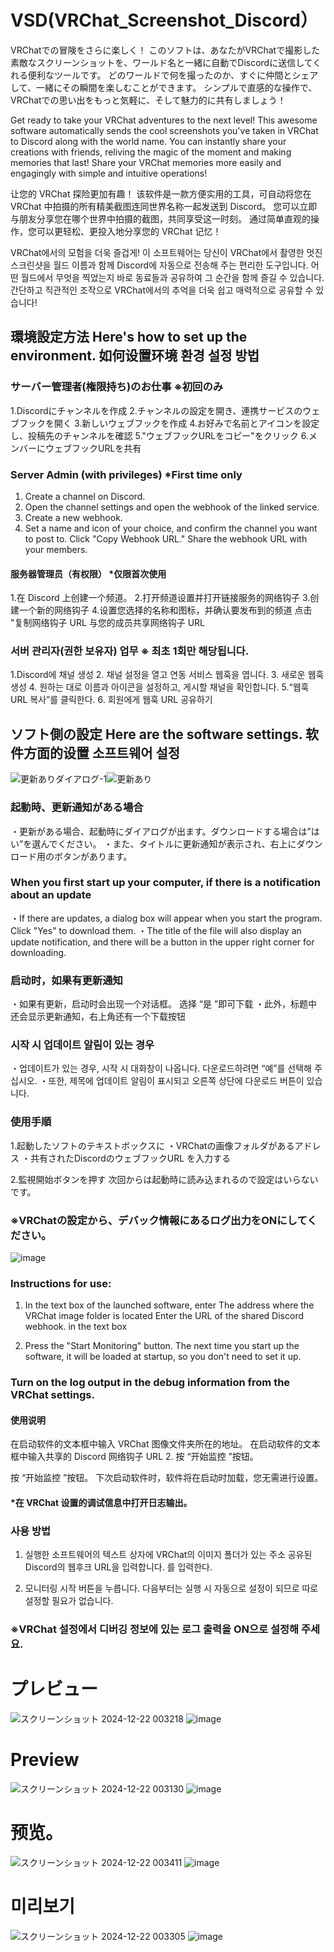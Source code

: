 # VSD(VRChat_Screenshot_Discord）

VRChatでの冒険をさらに楽しく！
このソフトは、あなたがVRChatで撮影した素敵なスクリーンショットを、ワールド名と一緒に自動でDiscordに送信してくれる便利なツールです。
どのワールドで何を撮ったのか、すぐに仲間とシェアして、一緒にその瞬間を楽しむことができます。
シンプルで直感的な操作で、VRChatでの思い出をもっと気軽に、そして魅力的に共有しましょう！

Get ready to take your VRChat adventures to the next level! 
 This awesome software automatically sends the cool screenshots you've taken in VRChat to Discord along with the world name. 
 You can instantly share your creations with friends, reliving the magic of the moment and making memories that last! 
 Share your VRChat memories more easily and engagingly with simple and intuitive operations!

让您的 VRChat 探险更加有趣！
 该软件是一款方便实用的工具，可自动将您在 VRChat 中拍摄的所有精美截图连同世界名称一起发送到 Discord。
 您可以立即与朋友分享您在哪个世界中拍摄的截图，共同享受这一时刻。
 通过简单直观的操作，您可以更轻松、更投入地分享您的 VRChat 记忆！

 VRChat에서의 모험을 더욱 즐겁게! 
 이 소프트웨어는 당신이 VRChat에서 촬영한 멋진 스크린샷을 월드 이름과 함께 Discord에 자동으로 전송해 주는 편리한 도구입니다. 
 어떤 월드에서 무엇을 찍었는지 바로 동료들과 공유하여 그 순간을 함께 즐길 수 있습니다. 
 간단하고 직관적인 조작으로 VRChat에서의 추억을 더욱 쉽고 매력적으로 공유할 수 있습니다!
 
## 環境設定方法 Here's how to set up the environment. 如何设置环境 환경 설정 방법

### サーバー管理者(権限持ち)のお仕事 ※初回のみ
1.Discordにチャンネルを作成
2.チャンネルの設定を開き、連携サービスのウェブフックを開く
3.新しいウェブフックを作成
4.お好みで名前とアイコンを設定し、投稿先のチャンネルを確認
5."ウェブフックURLをコピー"をクリック
6.メンバーにウェブフックURLを共有

### Server Admin (with privileges) *First time only
1. Create a channel on Discord.
2. Open the channel settings and open the webhook of the linked service.
3. Create a new webhook.
4. Set a name and icon of your choice, and confirm the channel you want to post to.
Click "Copy Webhook URL."
Share the webhook URL with your members.

#### 服务器管理员（有权限） *仅限首次使用
1.在 Discord 上创建一个频道。
2.打开频道设置并打开链接服务的网络钩子
3.创建一个新的网络钩子
4.设置您选择的名称和图标，并确认要发布到的频道
点击 "复制网络钩子 URL
与您的成员共享网络钩子 URL

### 서버 관리자(권한 보유자) 업무 ※ 최초 1회만 해당됩니다.
1.Discord에 채널 생성
2. 채널 설정을 열고 연동 서비스 웹훅을 엽니다.
3. 새로운 웹훅 생성
4. 원하는 대로 이름과 아이콘을 설정하고, 게시할 채널을 확인합니다.
5.“웹훅 URL 복사”를 클릭한다.
6. 회원에게 웹훅 URL 공유하기

## ソフト側の設定 Here are the software settings. 软件方面的设置 소프트웨어 설정
![更新ありダイアログ-1](https://github.com/user-attachments/assets/17440c11-86dc-43bc-917b-c95c229e8c97)![更新あり](https://github.com/user-attachments/assets/378dbc35-34cd-4446-be82-3f9e2cfddc74)

### 起動時、更新通知がある場合 
・更新がある場合、起動時にダイアログが出ます。ダウンロードする場合は”はい”を選んでください。
・また、タイトルに更新通知が表示され、右上にダウンロード用のボタンがあります。

### When you first start up your computer, if there is a notification about an update 
・If there are updates, a dialog box will appear when you start the program. Click "Yes" to download them.
・The title of the file will also display an update notification, and there will be a button in the upper right corner for downloading.

### 启动时，如果有更新通知
・如果有更新，启动时会出现一个对话框。 选择 “是 ”即可下载
・此外，标题中还会显示更新通知，右上角还有一个下载按钮

### 시작 시 업데이트 알림이 있는 경우
・업데이트가 있는 경우, 시작 시 대화창이 나옵니다. 다운로드하려면 “예”를 선택해 주십시오.
・또한, 제목에 업데이트 알림이 표시되고 오른쪽 상단에 다운로드 버튼이 있습니다.

### 使用手順
1.起動したソフトのテキストボックスに
  ・VRChatの画像フォルダがあるアドレス
  ・共有されたDiscordのウェブフックURL
  を入力する

2.監視開始ボタンを押す
次回からは起動時に読み込まれるので設定はいらないです。
### ※VRChatの設定から、デバック情報にあるログ出力をONにしてください。
![image](https://github.com/user-attachments/assets/a80fdddd-03ba-4e1c-8092-3f6adbc0fa67)

### Instructions for use:
1. In the text box of the launched software, enter
  The address where the VRChat image folder is located
  Enter the URL of the shared Discord webhook.
  in the text box

2. Press the "Start Monitoring" button.
The next time you start up the software, it will be loaded at startup, so you don't need to set it up.
### Turn on the log output in the debug information from the VRChat settings.

#### 使用说明
在启动软件的文本框中输入
  VRChat 图像文件夹所在的地址。
  在启动软件的文本框中输入共享的 Discord 网络钩子 URL
  2. 按 “开始监控 ”按钮。

按 “开始监控 ”按钮。
下次启动软件时，软件将在启动时加载，您无需进行设置。
#### *在 VRChat 设置的调试信息中打开日志输出。

### 사용 방법
1. 실행한 소프트웨어의 텍스트 상자에
  VRChat의 이미지 폴더가 있는 주소
  공유된 Discord의 웹후크 URL을 입력합니다.
  를 입력한다.

2. 모니터링 시작 버튼을 누릅니다.
다음부터는 실행 시 자동으로 설정이 되므로 따로 설정할 필요가 없습니다.
### ※VRChat 설정에서 디버깅 정보에 있는 로그 출력을 ON으로 설정해 주세요.
# プレビュー
![スクリーンショット 2024-12-22 003218](https://github.com/user-attachments/assets/6058fad9-30de-48b4-a172-ee50e746e921)
![image](https://github.com/user-attachments/assets/c3780197-eebb-4acd-a2de-12f1e2a2c4c1)

# Preview
![スクリーンショット 2024-12-22 003130](https://github.com/user-attachments/assets/c6f9e1f0-499f-4054-81d0-534f7ecd1644)
![image](https://github.com/user-attachments/assets/0e458d44-fe55-49dd-a560-77f440e1ca25)

# 预览。
![スクリーンショット 2024-12-22 003411](https://github.com/user-attachments/assets/1d3bbff8-4fd1-47c6-9a32-dac532360cde)
![image](https://github.com/user-attachments/assets/3c51d762-6712-4e4d-821a-535ec8107886)


# 미리보기
![スクリーンショット 2024-12-22 003305](https://github.com/user-attachments/assets/bca02d29-7182-495e-aa72-6b9662236811)
![image](https://github.com/user-attachments/assets/637e29ab-8e28-419e-96d4-98af42b736fd)

